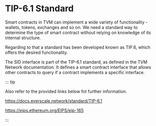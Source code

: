 # TIP-6.1 Standard
Smart contracts in TVM can implement a wide variety of functionality - wallets, tokens, exchanges and so on. We need a standard way to determine the type of smart contract without relying on knowledge of its internal structure.

Regarding to that a standard has been developed known as TIP.6, which offers the desired functionality.

The SID interface is part of the TIP-6.1 standard, as defined in the TVM Network documentation. It defines a smart contract interface that allows other contracts to query if a contract implements a specific interface.

::: tip

Also refer to the provided links below fot further information.

https://docs.everscale.network/standard/TIP-6.1

https://eips.ethereum.org/EIPS/eip-165

:::